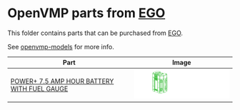 # OpenVMP parts from [EGO](https://egopowerplus.com/)
This folder contains parts that can be purchased from [EGO](https://egopowerplus.com/).

See [openvmp-models](https://github.com/openvmp/openvmp-models) for more info.

| Part | Image |
| -- | -- |
| [POWER+ 7.5 AMP HOUR BATTERY WITH FUEL GAUGE](./battery-7.5) | <img alt='POWER+ 7.5 AMP HOUR BATTERY WITH FUEL GAUGE' src='https://github.com/openvmp/openvmp-models/blob/main/generated_files/parts/ego/battery-7.5.png' width='300' /> |
